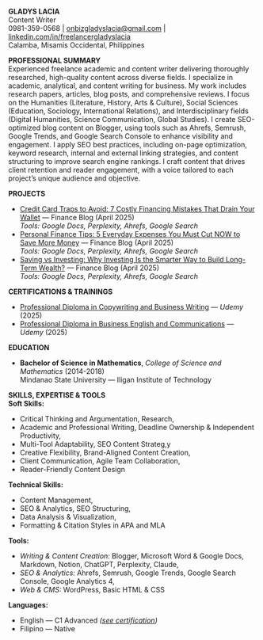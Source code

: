 **GLADYS LACIA**  
Content Writer  
0981-359-0568 | [onbizgladyslacia@gmail.com](mailto:onbizgladyslacia@gmail.com) | [linkedin.com/in/freelancergladyslacia](https://www.linkedin.com/in/freelancergladyslacia/)  
Calamba, Misamis Occidental, Philippines

**PROFESSIONAL SUMMARY**  
Experienced freelance academic and content writer delivering thoroughly researched, high-quality content across diverse fields. I specialize in academic, analytical, and content writing for business. My work includes research papers, articles, blog posts, and comprehensive reviews. I focus on the Humanities (Literature, History, Arts & Culture), Social Sciences (Education, Sociology, International Relations), and Interdisciplinary fields (Digital Humanities, Science Communication, Global Studies). I create SEO-optimized blog content on Blogger, using tools such as Ahrefs, Semrush, Google Trends, and Google Search Console to enhance visibility and engagement. I apply SEO best practices, including on-page optimization, keyword research, internal and external linking strategies, and content structuring to improve search engine rankings. I craft content that drives client retention and reader engagement, with a voice tailored to each project’s unique audience and objective.

**PROJECTS**

* [Credit Card Traps to Avoid: 7 Costly Financing Mistakes That Drain Your Wallet](https://docs.google.com/document/d/1mVQDzyWskeUK4Y-4FBG_o4yN3exr9TUeblfd2eL9dvk/edit?tab=t.g9c7bz10v5g1) — Finance Blog (April 2025) <br> *Tools: Google Docs, Perplexity, Ahrefs, Google Search* 
* [Personal Finance Tips: 5 Everyday Expenses You Must Cut NOW to Save More Money](https://docs.google.com/document/d/1mVQDzyWskeUK4Y-4FBG_o4yN3exr9TUeblfd2eL9dvk/edit?tab=t.2a029hb6bfqw) — Finance Blog (April 2025) <br> *Tools: Google Docs, Perplexity, Ahrefs, Google Search* 
* [Saving vs Investing: Why Investing Is the Smarter Way to Build Long-Term Wealth?](https://docs.google.com/document/d/1mVQDzyWskeUK4Y-4FBG_o4yN3exr9TUeblfd2eL9dvk/edit?tab=t.s2w3i62iqmpj) — Finance Blog (April 2025) <br> *Tools: Google Docs, Perplexity, Ahrefs, Google Search*

**CERTIFICATIONS & TRAININGS**

* [Professional Diploma in Copywriting and Business Writing](https://www.udemy.com/certificate/UC-b315d98e-5869-4b8b-abbc-0d293f307c61/) — *Udemy* (2025)  
* [Professional Diploma in Business English and Communications](https://www.udemy.com/certificate/UC-a8cd83ad-9eb6-493b-ad17-f95a7d225ec8/) — *Udemy* (2025)

**EDUCATION**

* **Bachelor of Science in Mathematics**, *College of Science and Mathematics* (2014-2018) <br> Mindanao State University — Iligan Institute of Technology

**SKILLS, EXPERTISE & TOOLS**   
**Soft Skills:** 
* Critical Thinking and Argumentation, Research,  
* Academic and Professional Writing, Deadline Ownership & Independent Productivity,  
* Multi-Tool Adaptability, SEO Content Strateg,y  
* Creative Flexibility, Brand-Aligned Content Creation,  
* Client Communication, Agile Team Collaboration,  
* Reader-Friendly Content Design  

**Technical Skills:**	  
* Content Management,
* SEO & Analytics, SEO Structuring, 
* Data Analysis & Visualization,   
* Formatting & Citation Styles in APA and MLA  

**Tools:**		
* *Writing & Content Creation:* Blogger, Microsoft Word & Google Docs, Markdown, Notion, ChatGPT, Perplexity, Claude,  
* *SEO & Analytics:* Ahrefs, Semrush, Google Trends, Google Search Console, Google Analytics 4,  
* *Web & CMS:* WordPress, Basic HTML & CSS  

**Languages:**
* English — C1 Advanced *([see certification](https://cert.efset.org/KiE1vu))*  
* Filipino — Native